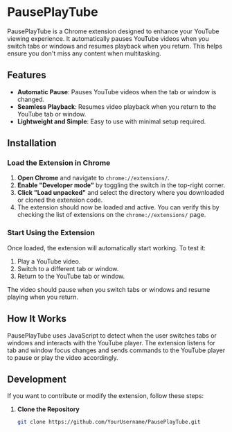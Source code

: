 # PausePlayTube

PausePlayTube is a Chrome extension designed to enhance your YouTube viewing experience. It automatically pauses YouTube videos when you switch tabs or windows and resumes playback when you return. This helps ensure you don't miss any content when multitasking.

## Features

- **Automatic Pause**: Pauses YouTube videos when the tab or window is changed.
- **Seamless Playback**: Resumes video playback when you return to the YouTube tab or window.
- **Lightweight and Simple**: Easy to use with minimal setup required.

## Installation

### Load the Extension in Chrome

1. **Open Chrome** and navigate to `chrome://extensions/`.
2. **Enable "Developer mode"** by toggling the switch in the top-right corner.
3. **Click "Load unpacked"** and select the directory where you downloaded or cloned the extension code.
4. The extension should now be loaded and active. You can verify this by checking the list of extensions on the `chrome://extensions/` page.

### Start Using the Extension

Once loaded, the extension will automatically start working. To test it:

1. Play a YouTube video.
2. Switch to a different tab or window.
3. Return to the YouTube tab or window.

The video should pause when you switch tabs or windows and resume playing when you return.

## How It Works

PausePlayTube uses JavaScript to detect when the user switches tabs or windows and interacts with the YouTube player. The extension listens for tab and window focus changes and sends commands to the YouTube player to pause or play the video accordingly.

## Development

If you want to contribute or modify the extension, follow these steps:

1. **Clone the Repository**

   ```sh
   git clone https://github.com/YourUsername/PausePlayTube.git
